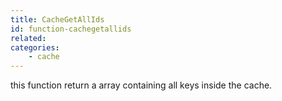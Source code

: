 ```yaml
---
title: CacheGetAllIds
id: function-cachegetallids
related:
categories:
    - cache
---
```


this function return a array containing all keys inside the cache.